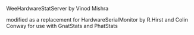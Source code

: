 WeeHardwareStatServer by Vinod Mishra

modified as a replacement for HardwareSerialMonitor by R.Hirst and Colin Conway for use with GnatStats and PhatStats


